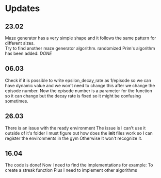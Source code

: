 # Updates

## 23.02
Maze generator has a very simple shape and it follows the same pattern for different sizes.\
Try to find another maze generator algorithm. 
randomized Prim's algorithm has been added. *DONE*


## 06.03
Check if it is possible to write epsilon_decay_rate as 1/episode so we can have dynamic value and we won't need to change this after we change the episode number.
Now the episode number is a parameter for the function so it can change but the decay rate is fixed so it might be confusing sometimes.

## 26.03
There is an issue with the ready environment
The issue is I can't use it outside of it's folder
I must figure out how does the __init__ files work so I can register the environments in the gym
Otherwise It won't recognize it. 

## 16.04
The code is done!
Now I need to find the implementations for example: To create a streak function
Plus I need to implement other algorithms